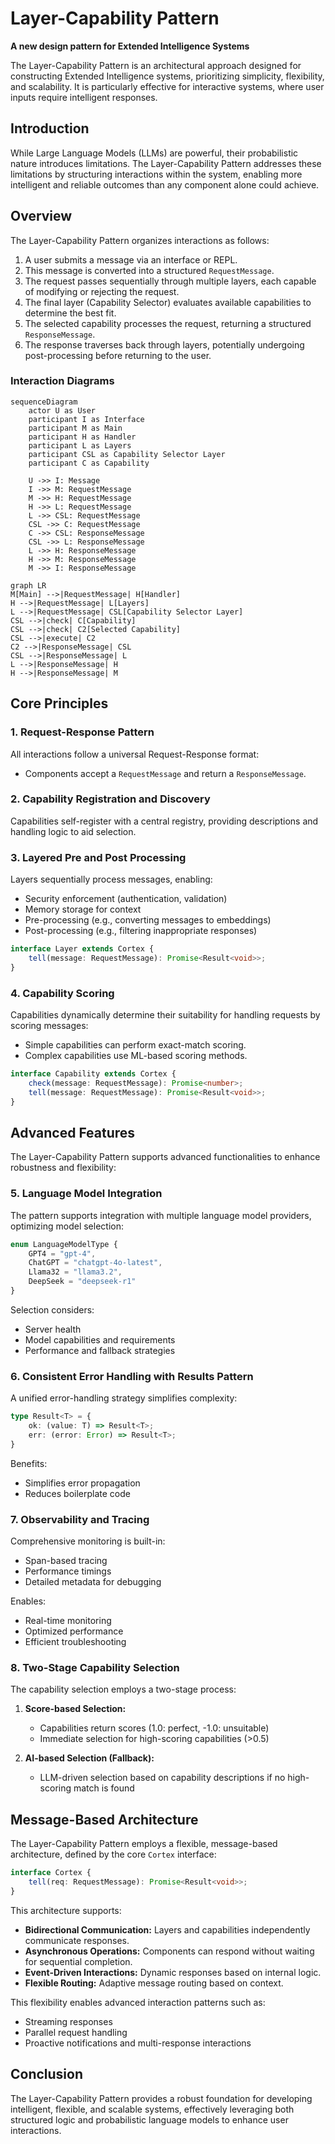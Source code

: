 # Layer-Capability Pattern

**A new design pattern for Extended Intelligence Systems**

The Layer-Capability Pattern is an architectural approach designed for constructing Extended Intelligence systems, prioritizing simplicity, flexibility, and scalability. It is particularly effective for interactive systems, where user inputs require intelligent responses.

## Introduction

While Large Language Models (LLMs) are powerful, their probabilistic nature introduces limitations. The Layer-Capability Pattern addresses these limitations by structuring interactions within the system, enabling more intelligent and reliable outcomes than any component alone could achieve.

## Overview

The Layer-Capability Pattern organizes interactions as follows:

1. A user submits a message via an interface or REPL.
2. This message is converted into a structured `RequestMessage`.
3. The request passes sequentially through multiple layers, each capable of modifying or rejecting the request.
4. The final layer (Capability Selector) evaluates available capabilities to determine the best fit.
5. The selected capability processes the request, returning a structured `ResponseMessage`.
6. The response traverses back through layers, potentially undergoing post-processing before returning to the user.

### Interaction Diagrams

```mermaid
sequenceDiagram
    actor U as User
    participant I as Interface
    participant M as Main
    participant H as Handler
    participant L as Layers
    participant CSL as Capability Selector Layer
    participant C as Capability

    U ->> I: Message
    I ->> M: RequestMessage
    M ->> H: RequestMessage
    H ->> L: RequestMessage
    L ->> CSL: RequestMessage
    CSL ->> C: RequestMessage
    C ->> CSL: ResponseMessage
    CSL ->> L: ResponseMessage
    L ->> H: ResponseMessage
    H ->> M: ResponseMessage
    M ->> I: ResponseMessage
```

```mermaid
graph LR
M[Main] -->|RequestMessage| H[Handler] 
H -->|RequestMessage| L[Layers] 
L -->|RequestMessage| CSL[Capability Selector Layer]
CSL -->|check| C[Capability]
CSL -->|check| C2[Selected Capability]
CSL -->|execute| C2
C2 -->|ResponseMessage| CSL
CSL -->|ResponseMessage| L
L -->|ResponseMessage| H
H -->|ResponseMessage| M
```

## Core Principles

### 1. Request-Response Pattern

All interactions follow a universal Request-Response format:

- Components accept a `RequestMessage` and return a `ResponseMessage`.

### 2. Capability Registration and Discovery

Capabilities self-register with a central registry, providing descriptions and handling logic to aid selection.

### 3. Layered Pre and Post Processing

Layers sequentially process messages, enabling:

- Security enforcement (authentication, validation)
- Memory storage for context
- Pre-processing (e.g., converting messages to embeddings)
- Post-processing (e.g., filtering inappropriate responses)

```typescript
interface Layer extends Cortex {
    tell(message: RequestMessage): Promise<Result<void>>;
}
```

### 4. Capability Scoring

Capabilities dynamically determine their suitability for handling requests by scoring messages:

- Simple capabilities can perform exact-match scoring.
- Complex capabilities use ML-based scoring methods.

```typescript
interface Capability extends Cortex {
    check(message: RequestMessage): Promise<number>;
    tell(message: RequestMessage): Promise<Result<void>>;
}
```

## Advanced Features

The Layer-Capability Pattern supports advanced functionalities to enhance robustness and flexibility:

### 5. Language Model Integration

The pattern supports integration with multiple language model providers, optimizing model selection:

```typescript
enum LanguageModelType {
    GPT4 = "gpt-4",
    ChatGPT = "chatgpt-4o-latest",
    Llama32 = "llama3.2",
    DeepSeek = "deepseek-r1"
}
```

Selection considers:
- Server health
- Model capabilities and requirements
- Performance and fallback strategies

### 6. Consistent Error Handling with Results Pattern

A unified error-handling strategy simplifies complexity:

```typescript
type Result<T> = {
    ok: (value: T) => Result<T>;
    err: (error: Error) => Result<T>;
}
```

Benefits:
- Simplifies error propagation
- Reduces boilerplate code

### 7. Observability and Tracing

Comprehensive monitoring is built-in:
- Span-based tracing
- Performance timings
- Detailed metadata for debugging

Enables:
- Real-time monitoring
- Optimized performance
- Efficient troubleshooting

### 8. Two-Stage Capability Selection

The capability selection employs a two-stage process:

1. **Score-based Selection:**
   - Capabilities return scores (1.0: perfect, -1.0: unsuitable)
   - Immediate selection for high-scoring capabilities (>0.5)

2. **AI-based Selection (Fallback):**
   - LLM-driven selection based on capability descriptions if no high-scoring match is found

## Message-Based Architecture

The Layer-Capability Pattern employs a flexible, message-based architecture, defined by the core `Cortex` interface:

```typescript
interface Cortex {
    tell(req: RequestMessage): Promise<Result<void>>;
}
```

This architecture supports:
- **Bidirectional Communication:** Layers and capabilities independently communicate responses.
- **Asynchronous Operations:** Components can respond without waiting for sequential completion.
- **Event-Driven Interactions:** Dynamic responses based on internal logic.
- **Flexible Routing:** Adaptive message routing based on context.

This flexibility enables advanced interaction patterns such as:
- Streaming responses
- Parallel request handling
- Proactive notifications and multi-response interactions

## Conclusion

The Layer-Capability Pattern provides a robust foundation for developing intelligent, flexible, and scalable systems, effectively leveraging both structured logic and probabilistic language models to enhance user interactions.

